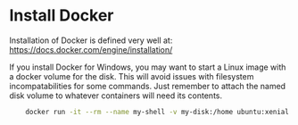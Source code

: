 
# Install Docker

Installation of Docker is defined very well at: https://docs.docker.com/engine/installation/

If you install Docker for Windows, you may want to start a Linux image
with a docker volume for the disk.  This will avoid issues with
filesystem incompatabilities for some commands.  Just remember to attach
the named disk volume to whatever containers will need its contents.

```bash
    docker run -it --rm --name my-shell -v my-disk:/home ubuntu:xenial
```

